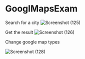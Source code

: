 # GooglMapsExam

Search for a city
![Screenshot (125)](https://user-images.githubusercontent.com/103969668/176252101-e52de560-fce0-4832-9e6c-7682432cf3f4.png)

Get the result
![Screenshot (126)](https://user-images.githubusercontent.com/103969668/176252201-1b517e49-cf33-4684-9ee3-7fa31b3580d8.png)

Change google map types

![Screenshot (128)](https://user-images.githubusercontent.com/103969668/176255535-031f1ce9-a814-4d8c-bcc2-b65528a2df72.png)

